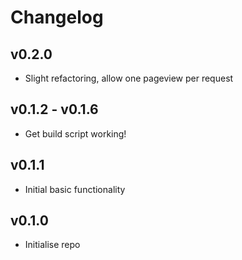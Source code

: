 # Changelog

## v0.2.0

* Slight refactoring, allow one pageview per request

## v0.1.2 - v0.1.6

* Get build script working!

## v0.1.1

* Initial basic functionality

## v0.1.0

* Initialise repo